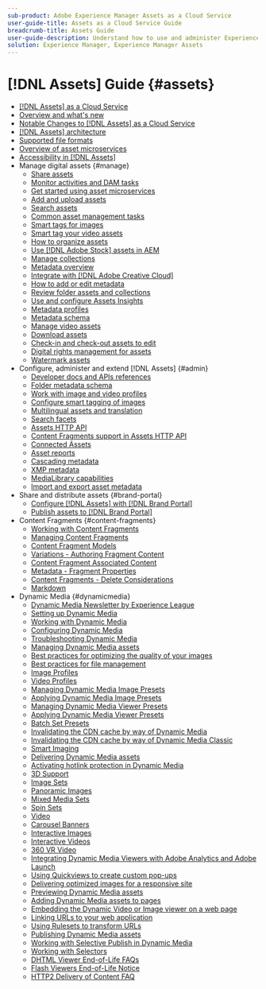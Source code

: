```yaml
---
sub-product: Adobe Experience Manager Assets as a Cloud Service
user-guide-title: Assets as a Cloud Service Guide
breadcrumb-title: Assets Guide
user-guide-description: Understand how to use and administer Experience Manager Assets as a Cloud Service.
solution: Experience Manager, Experience Manager Assets
---
```


# [!DNL Assets] Guide {#assets}

+ [[!DNL Assets] as a Cloud Service](/help/assets/home.md)
+ [Overview and what's new](overview.md)
+ [Notable Changes to [!DNL Assets] as a Cloud Service](assets-cloud-changes.md)
+ [[!DNL Assets] architecture](architecture.md)
+ [Supported file formats](file-format-support.md)
+ [Overview of asset microservices](asset-microservices-overview.md)
+ [Accessibility in [!DNL Assets]](accessibility.md)
+ Manage digital assets {#manage}
  + [Share assets](share-assets.md)
  + [Monitor activities and DAM tasks](assets-activity-history.md)
  + [Get started using asset microservices](asset-microservices-configure-and-use.md)
  + [Add and upload assets](add-assets.md)
  + [Search assets](search-assets.md)
  + [Common asset management tasks](manage-digital-assets.md)
  + [Smart tags for images](smart-tags.md)
  + [Smart tag your video assets](smart-tags-video-assets.md)
  + [How to organize assets](organize-assets.md)
  + [Use [!DNL Adobe Stock] assets in AEM](aem-assets-adobe-stock.md)
  + [Manage collections](manage-collections.md)
  + [Metadata overview](manage-metadata.md)
  + [Integrate with [!DNL Adobe Creative Cloud]](aem-cc-integration-best-practices.md)
  + [How to add or edit metadata](meta-edit.md)
  + [Review folder assets and collections](bulk-approval.md)
  + [Use and configure Assets Insights](assets-insights.md)
  + [Metadata profiles](metadata-profiles.md)
  + [Metadata schema](metadata-schemas.md)
  + [Manage video assets](manage-video-assets.md)
  + [Download assets](download-assets-from-aem.md)
  + [Check-in and check-out assets to edit](check-out-and-submit-assets.md)
  + [Digital rights management for assets](drm.md)
  + [Watermark assets](watermark-assets.md)
+ Configure, administer and extend [!DNL Assets] {#admin}
  + [Developer docs and APIs references](developer-reference-material-apis.md)
  + [Folder metadata schema](folder-metadata-schema.md)
  + [Work with image and video profiles](/help/assets/dynamic-media/about-image-video-profiles.md)
  + [Configure smart tagging of images](smart-tags-configuration.md)
  + [Multilingual assets and translation](translate-assets.md)
  + [Search facets](search-facets.md)
  + [Assets HTTP API](mac-api-assets.md)
  + [Content Fragments support in Assets HTTP API](content-fragments/assets-api-content-fragments.md)
  + [Connected Assets](use-assets-across-connected-assets-instances.md)
  + [Asset reports](asset-reports.md)
  + [Cascading metadata](cascading-metadata.md)
  + [XMP metadata](xmp-metadata.md)
  + [MediaLibrary capabilities](medialibrary.md)
  + [Import and export asset metadata](metadata-import-export.md)
+ Share and distribute assets {#brand-portal}
  + [Configure [!DNL Assets] with [!DNL Brand Portal]](configure-aem-assets-with-brand-portal.md)
  + [Publish assets to [!DNL Brand Portal]](publish-to-brand-portal.md)
+ Content Fragments {#content-fragments}
  + [Working with Content Fragments](content-fragments/content-fragments.md)
  + [Managing Content Fragments](content-fragments/content-fragments-managing.md)
  + [Content Fragment Models](content-fragments/content-fragments-models.md)
  + [Variations - Authoring Fragment Content](content-fragments/content-fragments-variations.md)
  + [Content Fragment Associated Content](content-fragments/content-fragments-assoc-content.md)
  + [Metadata - Fragment Properties](content-fragments/content-fragments-metadata.md)
  + [Content Fragments - Delete Considerations](content-fragments/content-fragments-delete.md)
  + [Markdown](content-fragments/content-fragments-markdown.md)
+ Dynamic Media {#dynamicmedia}
  + [Dynamic Media Newsletter by Experience League](dynamic-media/dynamic-media-newsletter.md)
  + [Setting up Dynamic Media](dynamic-media/administering-dynamic-media.md)
  + [Working with Dynamic Media](dynamic-media/dynamic-media.md)
  + [Configuring Dynamic Media](dynamic-media/config-dm.md)
  + [Troubleshooting Dynamic Media](dynamic-media/troubleshoot-dm.md)
  + [Managing Dynamic Media assets](dynamic-media/managing-assets.md)
  + [Best practices for optimizing the quality of your images](dynamic-media/best-practices-for-optimizing-the-quality-of-your-images.md)
  + [Best practices for file management](dynamic-media/best-practices-for-file-management.md)
  + [Image Profiles](dynamic-media/image-profiles.md)
  + [Video Profiles](dynamic-media/video-profiles.md)
  + [Managing Dynamic Media Image Presets](dynamic-media/managing-image-presets.md)
  + [Applying Dynamic Media Image Presets](dynamic-media/image-presets.md)
  + [Managing Dynamic Media Viewer Presets](dynamic-media/managing-viewer-presets.md)
  + [Applying Dynamic Media Viewer Presets](dynamic-media/viewer-presets.md)
  + [Batch Set Presets](dynamic-media/batch-set-presets-dm.md)
  + [Invalidating the CDN cache by way of Dynamic Media](dynamic-media/invalidate-cdn-cache-dynamic-media.md)
  + [Invalidating the CDN cache by way of Dynamic Media Classic](dynamic-media/invalidate-cdn-cache-dm-classic.md)
  + [Smart Imaging](dynamic-media/imaging-faq.md)
  + [Delivering Dynamic Media assets](dynamic-media/delivering-dynamic-media-assets.md)
  + [Activating hotlink protection in Dynamic Media](dynamic-media/hotlink-protection.md)
  + [3D Support](dynamic-media/assets-3d.md)
  + [Image Sets](dynamic-media/image-sets.md)
  + [Panoramic Images](dynamic-media/panoramic-images.md)
  + [Mixed Media Sets](dynamic-media/mixed-media-sets.md)
  + [Spin Sets](dynamic-media/spin-sets.md)
  + [Video](dynamic-media/video.md)
  + [Carousel Banners](dynamic-media/carousel-banners.md)
  + [Interactive Images](dynamic-media/interactive-images.md)
  + [Interactive Videos](dynamic-media/interactive-videos.md)
  + [360 VR Video](dynamic-media/360-video.md)
  + [Integrating Dynamic Media Viewers with Adobe Analytics and Adobe Launch](dynamic-media/launch.md)
  + [Using Quickviews to create custom pop-ups](dynamic-media/custom-pop-ups.md)
  + [Delivering optimized images for a responsive site](dynamic-media/responsive-site.md)
  + [Previewing Dynamic Media assets](dynamic-media/previewing-assets.md)
  + [Adding Dynamic Media assets to pages](dynamic-media/adding-dynamic-media-assets-to-pages.md)
  + [Embedding the Dynamic Video or Image viewer on a web page](dynamic-media/embed-code.md)
  + [Linking URLs to your web application](dynamic-media/linking-urls-to-yourwebapplication.md)
  + [Using Rulesets to transform URLs](dynamic-media/using-rulesets-to-transform-urls.md)
  + [Publishing Dynamic Media assets](dynamic-media/publishing-dynamicmedia-assets.md)
  + [Working with Selective Publish in Dynamic Media](dynamic-media/selective-publishing.md)
  + [Working with Selectors](dynamic-media/working-with-selectors.md)
  + [DHTML Viewer End-of-Life FAQs](dynamic-media/dhtml-viewer-endoflifefaqs.md)
  + [Flash Viewers End-of-Life Notice](dynamic-media/flash-viewers-eol.md)
  + [HTTP2 Delivery of Content FAQ](dynamic-media/http2faq.md)
